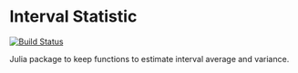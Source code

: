 # Interval Statistic

[![Build Status](https://travis-ci.org/EvgeneOskin/IntervalStatistic.jl.svg?branch=feature%2Ftune-up-travis)](https://travis-ci.org/EvgeneOskin/IntervalStatistic.jl)

Julia package to keep functions to estimate interval average and variance.
